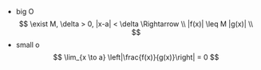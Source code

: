 - big O
    $$ \exist M, \delta > 0, |x-a| < \delta \Rightarrow \\ |f(x)| \leq M |g(x)| \\
    $$
- small o
    $$ \lim_{x \to a} \left|\frac{f(x)}{g(x)}\right| = 0 $$